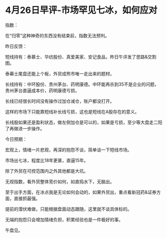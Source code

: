 # 4月26日早评-市场罕见七冰，如何应对

指数：

在“归零”这种神奇的东西没有结束前，指数无法预判。

昨日反馈：

短线持有：泰慕士、华纺股份、真爱美家、安记食品，昨日午评发了思路&交割图。

泰幕士尾盘还能上个板，外贸成熊市唯一走出来的题材。

长线持有：中环股份、贵州茅台、药明康德。中环能再杀到35不是企业的问题，贵州茅台直逼成本价，药明康德亏损。

长线已经很长时间没有操作过加仓减仓，账户都没打开。

这样的市场下只能靠短线补长线亏损，这也是短线在A股存在的意义。

长线股如果还是盈利状态，做左侧加仓是可以的，如果是亏损，至少等大盘走二阳了再做进一步操作。

今日预期：

宏观上，情绪一片悲观，再深的抱怨不谈，简单谈一下短线市场。

市场出七冰，程度比18年更甚，直逼15年。

除了外贸在可控范围内之外其他都是大坑。

无视指数，看外贸整体竞价如何，如直捣水下，无脑出。

至于出手方面，在冰点我是无论如何会动的，如果外贸出，重点看新冠药&证券方面，直接抓最强。

提前的潜伏难做，只能根据盘面动态跟随，这里就不谈具体标的。

无端的抱怨只会增加情绪负担，积累经验也是一件极好的事。

午盘见。